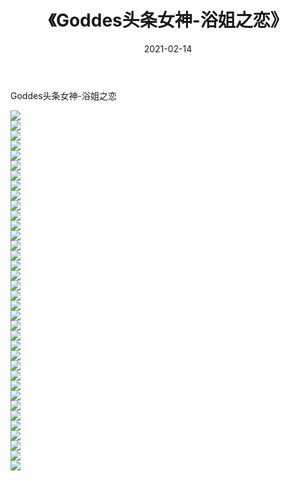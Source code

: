 ﻿---
layout: post
title:  《Goddes头条女神-浴姐之恋》
date:   2021-02-14
img: http://img.660000.xyz/Sharelink/网络美图/2021/Goddes头条女神-浴姐之恋/000.jpg
categories: [美女, 清纯, 唯美]
---

Goddes头条女神-浴姐之恋

  ![](http://img.660000.xyz/Sharelink/网络美图/2021/Goddes头条女神-浴姐之恋/001.jpg) <br> ![](http://img.660000.xyz/Sharelink/网络美图/2021/Goddes头条女神-浴姐之恋/002.jpg) <br> ![](http://img.660000.xyz/Sharelink/网络美图/2021/Goddes头条女神-浴姐之恋/003.jpg) <br> ![](http://img.660000.xyz/Sharelink/网络美图/2021/Goddes头条女神-浴姐之恋/004.jpg) <br> ![](http://img.660000.xyz/Sharelink/网络美图/2021/Goddes头条女神-浴姐之恋/005.jpg) <br> ![](http://img.660000.xyz/Sharelink/网络美图/2021/Goddes头条女神-浴姐之恋/006.jpg) <br> ![](http://img.660000.xyz/Sharelink/网络美图/2021/Goddes头条女神-浴姐之恋/007.jpg) <br> ![](http://img.660000.xyz/Sharelink/网络美图/2021/Goddes头条女神-浴姐之恋/008.jpg) <br> ![](http://img.660000.xyz/Sharelink/网络美图/2021/Goddes头条女神-浴姐之恋/009.jpg) <br> ![](http://img.660000.xyz/Sharelink/网络美图/2021/Goddes头条女神-浴姐之恋/010.jpg) <br> ![](http://img.660000.xyz/Sharelink/网络美图/2021/Goddes头条女神-浴姐之恋/011.jpg) <br> ![](http://img.660000.xyz/Sharelink/网络美图/2021/Goddes头条女神-浴姐之恋/012.jpg) <br> ![](http://img.660000.xyz/Sharelink/网络美图/2021/Goddes头条女神-浴姐之恋/013.jpg) <br> ![](http://img.660000.xyz/Sharelink/网络美图/2021/Goddes头条女神-浴姐之恋/014.jpg) <br> ![](http://img.660000.xyz/Sharelink/网络美图/2021/Goddes头条女神-浴姐之恋/015.jpg) <br> ![](http://img.660000.xyz/Sharelink/网络美图/2021/Goddes头条女神-浴姐之恋/016.jpg) <br> ![](http://img.660000.xyz/Sharelink/网络美图/2021/Goddes头条女神-浴姐之恋/017.jpg) <br> ![](http://img.660000.xyz/Sharelink/网络美图/2021/Goddes头条女神-浴姐之恋/018.jpg) <br> ![](http://img.660000.xyz/Sharelink/网络美图/2021/Goddes头条女神-浴姐之恋/019.jpg) <br> ![](http://img.660000.xyz/Sharelink/网络美图/2021/Goddes头条女神-浴姐之恋/020.jpg) <br> ![](http://img.660000.xyz/Sharelink/网络美图/2021/Goddes头条女神-浴姐之恋/021.jpg) <br> ![](http://img.660000.xyz/Sharelink/网络美图/2021/Goddes头条女神-浴姐之恋/022.jpg) <br> ![](http://img.660000.xyz/Sharelink/网络美图/2021/Goddes头条女神-浴姐之恋/023.jpg) <br> ![](http://img.660000.xyz/Sharelink/网络美图/2021/Goddes头条女神-浴姐之恋/024.jpg) <br> ![](http://img.660000.xyz/Sharelink/网络美图/2021/Goddes头条女神-浴姐之恋/025.jpg) <br> ![](http://img.660000.xyz/Sharelink/网络美图/2021/Goddes头条女神-浴姐之恋/026.jpg) <br> ![](http://img.660000.xyz/Sharelink/网络美图/2021/Goddes头条女神-浴姐之恋/027.jpg) <br> ![](http://img.660000.xyz/Sharelink/网络美图/2021/Goddes头条女神-浴姐之恋/028.jpg) <br> ![](http://img.660000.xyz/Sharelink/网络美图/2021/Goddes头条女神-浴姐之恋/029.jpg) <br> ![](http://img.660000.xyz/Sharelink/网络美图/2021/Goddes头条女神-浴姐之恋/030.jpg) <br> ![](http://img.660000.xyz/Sharelink/网络美图/2021/Goddes头条女神-浴姐之恋/031.jpg) <br> ![](http://img.660000.xyz/Sharelink/网络美图/2021/Goddes头条女神-浴姐之恋/032.jpg) <br> ![](http://img.660000.xyz/Sharelink/网络美图/2021/Goddes头条女神-浴姐之恋/033.jpg) <br> ![](http://img.660000.xyz/Sharelink/网络美图/2021/Goddes头条女神-浴姐之恋/034.jpg) <br> ![](http://img.660000.xyz/Sharelink/网络美图/2021/Goddes头条女神-浴姐之恋/035.jpg) <br> ![](http://img.660000.xyz/Sharelink/网络美图/2021/Goddes头条女神-浴姐之恋/036.jpg) <br>